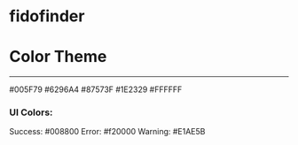 # fidofinder




# Color Theme
------------------
#005F79
#6296A4
#87573F
#1E2329
#FFFFFF

### UI Colors: 
Success: #008800
Error: #f20000
Warning: #E1AE5B